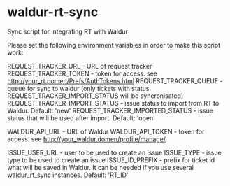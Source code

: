 # waldur-rt-sync

Sync script for integrating RT with Waldur

Please set the following environment variables in order to make this script work:

REQUEST_TRACKER_URL - URL of request tracker
REQUEST_TRACKER_TOKEN - token for access. see http://your_rt.domen/Prefs/AuthTokens.html
REQUEST_TRACKER_QUEUE - queue for sync to waldur (only tickets with status REQUEST_TRACKER_IMPORT_STATUS will be syncronisated)
REQUEST_TRACKER_IMPORT_STATUS - issue status to import from RT to Waldur. Default: 'new'
REQUEST_TRACKER_IMPORTED_STATUS - issue status that will be used after import. Default: 'open'

WALDUR_API_URL - URL of Waldur
WALDUR_API_TOKEN - token for access. see http://your_waldur.domen/profile/manage/

ISSUE_USER_URL - user to be used to create an issue
ISSUE_TYPE -  issue type to be used to create an issue
ISSUE_ID_PREFIX - prefix for ticket id what will be saved in Waldur. It can be needed if you use several waldur_rt_sync instances. Default: 'RT_ID'
